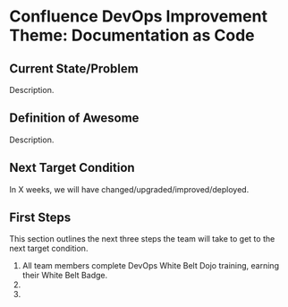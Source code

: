 # Confluence DevOps Improvement Theme: Documentation as Code

## Current State/Problem

Description.

## Definition of Awesome

Description.

## Next Target Condition

In X weeks, we will have changed/upgraded/improved/deployed.

## First Steps

This section outlines the next three steps the team will take to get to the next target condition.

1. All team members complete DevOps White Belt Dojo training, earning their White Belt Badge.
2. 
3. 